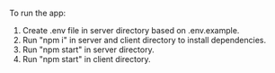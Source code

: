 To run the app:

1. Create .env file in server directory based on .env.example.
2. Run "npm i" in server and client directory to install dependencies.
3. Run "npm start" in server directory.
4. Run "npm start" in client directory.
